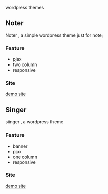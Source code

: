 

wordpress themes

## Noter

Noter , a simple wordpress theme just for note;

### Feature

- pjax
- two column
- responsive

### Site

[demo site](https://infullstack.com)

## Singer

siinger , a wordpress theme

### Feature

- banner
- pjax
- one column
- responsive

### Site

[demo site](https://siinger.com)